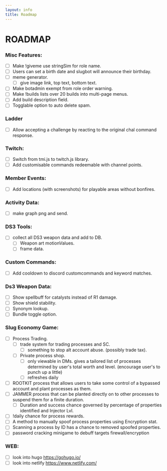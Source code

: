 ```yaml
---
layout: info
title: Roadmap
---
```

# ROADMAP
### Misc Features:
  - [ ] Make !giveme use stringSim for role name.
  - [ ] Users can set a birth date and slugbot will announce their birthday.
  - [ ] meme generator.
    - [ ] give image link, top text, bottom text.
  - [ ] Make botadmin exempt from role order warning.
  - [ ] Make !builds lists over 20 builds into multi-page menus.
  - [ ] Add build description field.
  - [ ] Togglable option to auto delete spam.

### Ladder
  - [ ] Allow accepting a challenge by reacting to the original chal command response.
 
### Twitch:
  - [ ] Switch from tmi.js to twitch.js library.
  - [ ] Add customisable commands redeemable with channel points.

### Member Events:
  - [ ] Add locations (with screenshots) for playable areas without bonfires.

### Activity Data:
  - [ ] make graph png and send.

### DS3 Tools:
  - [ ] collect all DS3 weapon data and add to DB.
    - [ ] Weapon art motionValues.
    - [ ] frame data.

### Custom Commands:
  - [ ] Add cooldown to discord customcommands and keyword matches.

### Ds3 Weapon Data:
  - [ ] Show spellbuff for catalysts instead of R1 damage.
  - [ ] Show shield stability.
  - [ ] Synonym lookup.
  - [ ] Bundle toggle option.

### Slug Economy Game:
  - [ ] Process Trading.
    - [ ] trade system for trading processes and SC.
      - [ ] something to stop alt account abuse. (possibly trade tax).
    - [ ] Private process shop.
      - [ ] only viewable in DMs. gives a tailored list of processes determined by user's total worth and level. (encourage user's to punch up a little)
      - [ ] refreshes daily
  - [ ] ROOTKIT process that allows users to take some control of a bypassed account and plant processes as them.
  - [ ] JAMMER process that can be planted directly on to other processes to suspend them for a finite duration.
    - [ ] Duration and success chance governed by percentage of properties identified and Injector Lvl.
  - [ ] !daily chance for process rewards.
  - [ ] A method to manually spoof process properties using Encryption stat.
  - [ ] Scanning a process by ID has a chance to removed spoofed properties.
  - [ ] password cracking minigame to debuff targets firewall/encryption
 
### WEB:
  - [ ] look into hugo https://gohugo.io/
  - [ ] look into netlify https://www.netlify.com/